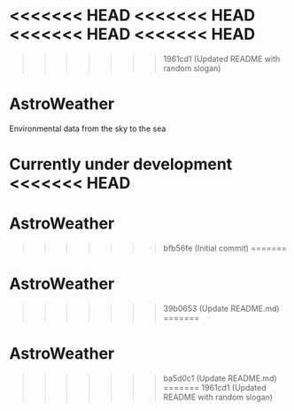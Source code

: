 <<<<<<< HEAD
<<<<<<< HEAD
<<<<<<< HEAD
<<<<<<< HEAD
=======
>>>>>>> 1961cd1 (Updated README with random slogan)
# AstroWeather
Environmental data from the sky to the sea

Currently under development
<<<<<<< HEAD
=======
# AstroWeather
>>>>>>> bfb56fe (Initial commit)
=======
# AstroWeather
>>>>>>> 39b0653 (Update README.md)
=======
# AstroWeather
>>>>>>> ba5d0c1 (Update README.md)
=======
>>>>>>> 1961cd1 (Updated README with random slogan)
